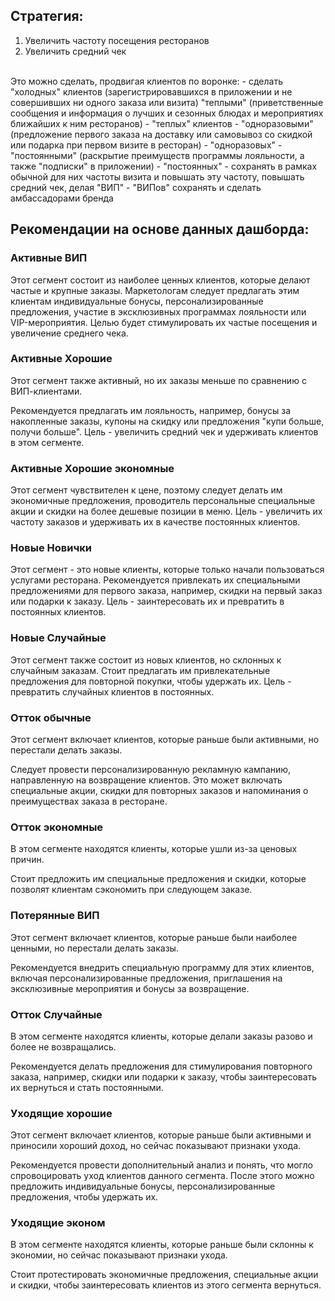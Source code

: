 ## Стратегия:
1.	Увеличить частоту посещения ресторанов
2.	Увеличить средний чек
<br>
Это можно сделать, продвигая клиентов по воронке:
- сделать "холодных" клиентов (зарегистрировавшихся в приложении и не совершивших ни одного заказа или визита) "теплыми" (приветственные сообщения и информация о лучших и сезонных блюдах и мероприятиях ближайших к ним ресторанов) 
- "теплых" клиентов - "одноразовыми" (предложение первого заказа на доставку или самовывоз со скидкой или подарка при первом визите в ресторан)
- "одноразовых" - "постоянными" (раскрытие преимуществ программы лояльности, а также "подписки" в приложении) 
- "постоянных" - сохранять в рамках обычной для них частоты визита и повышать эту частоту, повышать средний чек, делая "ВИП"
- "ВИПов" сохранять и сделать амбассадорами бренда

## Рекомендации на основе данных дашборда:

### Активные ВИП

Этот сегмент состоит из наиболее ценных клиентов, которые делают частые и крупные заказы. Маркетологам следует предлагать этим клиентам индивидуальные бонусы, персонализированные предложения, участие в эксклюзивных программах лояльности или VIP-мероприятия. Целью будет стимулировать их частые посещения и увеличение среднего чека.

### Активные Хорошие

Этот сегмент также активный, но их заказы меньше по сравнению с ВИП-клиентами.

Рекомендуется предлагать им лояльность, например, бонусы за накопленные заказы, купоны на скидку или предложения "купи больше, получи больше". Цель - увеличить средний чек и удерживать клиентов в этом сегменте.

### Активные Хорошие экономные

Этот сегмент чувствителен к цене, поэтому следует делать им экономичные предложения, проводитель персональные специальные акции и скидки на более дешевые позиции в меню. Цель - увеличить их частоту заказов и удерживать их в качестве постоянных клиентов.

### Новые Новички

Этот сегмент - это новые клиенты, которые только начали пользоваться услугами ресторана. Рекомендуется привлекать их специальными предложениями для первого заказа, например, скидки на первый заказ или подарки к заказу. Цель - заинтересовать их и превратить в постоянных клиентов.

### Новые Случайные

Этот сегмент также состоит из новых клиентов, но склонных к случайным заказам. Стоит предлагать им привлекательные предложения для повторной покупки, чтобы удержать их. Цель - превратить случайных клиентов в постоянных.

### Отток обычные

Этот сегмент включает клиентов, которые раньше были активными, но перестали делать заказы.

Следует провести персонализированную рекламную кампанию, направленную на возвращение клиентов. Это может включать специальные акции, скидки для повторных заказов и напоминания о преимуществах заказа в ресторане.

### Отток экономные

В этом сегменте находятся клиенты, которые ушли из-за ценовых причин.

Стоит предложить им специальные предложения и скидки, которые позволят клиентам сэкономить при следующем заказе.

### Потерянные ВИП

Этот сегмент включает клиентов, которые раньше были наиболее ценными, но перестали делать заказы.

Рекомендуется внедрить специальную программу для этих клиентов, включая персонализированные предложения, приглашения на эксклюзивные мероприятия и бонусы за возвращение.

### Отток Случайные

В этом сегменте находятся клиенты, которые делали заказы разово и более не возвращались.

Рекомендуется делать предложения для стимулирования повторного заказа, например, скидки или подарки к заказу, чтобы заинтересовать их вернуться и стать постоянными.

### Уходящие хорошие

Этот сегмент включает клиентов, которые раньше были активными и приносили хороший доход, но сейчас показывают признаки ухода.

Рекомендуется провести дополнительный анализ и понять, что могло спровоцировать уход клиентов данного сегмента. После этого можно предложить индивидуальные бонусы, персонализированные предложения, чтобы удержать их.

### Уходящие эконом

В этом сегменте находятся клиенты, которые раньше были склонны к экономии, но сейчас показывают признаки ухода.

Стоит протестировать экономичные предложения, специальные акции и скидки, чтобы заинтересовать клиентов из этого сегмента вернуться.
